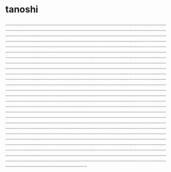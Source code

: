 # tanoshi
.......................................................................................................................................................................................................................................................................................................................................................................................................................................................................................................................................................................................................................................................................................................................................................................................................................................................................................................................................................................................................................................................................................................................................................................................................................................................................................................................................................................................................................................................................................................................................................................................................................................................................................................................................................................................................................................................................................................................................................................................................................................................................................................................................................................................................................................................................................................................................................................................................................................................................................................................................................................................................................................................................................................................................................................................................................................................................................................................................................................................................................................................................................................................................................................................................................................................................................................................................................................................................................